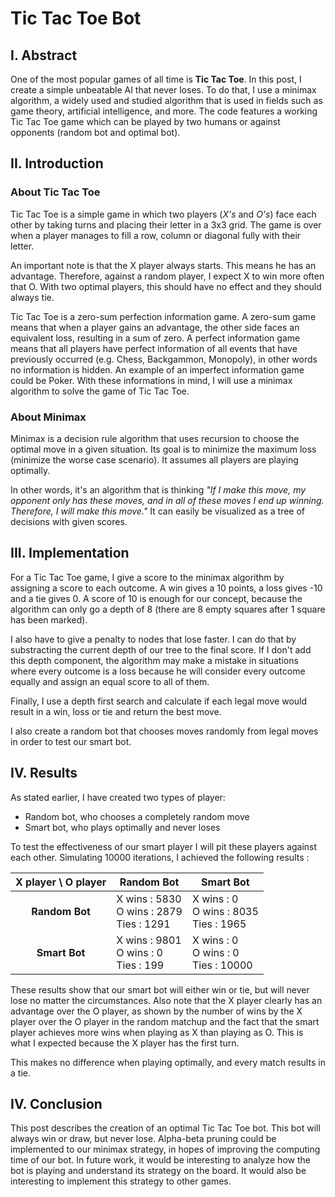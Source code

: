 # Tic Tac Toe Bot

## I. Abstract
One of the most popular games of all time is **Tic Tac Toe**. In this post, I create a simple unbeatable AI that never loses. To do that, I use a minimax algorithm, a widely used and studied algorithm that is used in fields such as game theory, artificial intelligence, and more. The code features a working Tic Tac Toe game which can be played by two humans or against opponents (random bot and optimal bot).


## II. Introduction
### About Tic Tac Toe
Tic Tac Toe is a simple game in which two players (*X's* and *O's*) face each other by taking turns and placing their letter in a 3x3 grid. The game is over when a player manages to fill a row, column or diagonal fully with their letter. 

An important note is that the X player always starts. This means he has an advantage. Therefore, against a random player, I expect X to win more often that O. With two optimal players, this should have no effect and they should always tie.

Tic Tac Toe is a zero-sum perfection information game. A zero-sum game means that when a player gains an advantage, the other side faces an equivalent loss, resulting in a sum of zero. A perfect information game means that all players have perfect information of all events that have previously occurred (e.g. Chess, Backgammon, Monopoly), in other words no information is hidden. An example of an imperfect information game could be Poker. With these informations in mind, I will use a minimax algorithm to solve the game of Tic Tac Toe.


### About Minimax

Minimax is a decision rule algorithm that uses recursion to choose the optimal move in a given situation. Its goal is to minimize the maximum loss (minimize the worse case scenario). It assumes all players are playing optimally.

In other words, it's an algorithm that is thinking *"If I make this move, my opponent only has these moves, and in all of these moves I end up winning. Therefore, I will make this move."* It can easily be visualized as a tree of decisions with given scores.

## III. Implementation
For a Tic Tac Toe game, I give a score to the minimax algorithm by assigning a score to each outcome. A win gives a 10 points,  a loss gives -10 and a tie gives 0. A score of 10 is enough for our concept, because the algorithm can only go a depth of 8 (there  are 8 empty squares after 1 square has been marked).

I also have to give a penalty to nodes that lose faster. I can do that by substracting the current depth of our tree to the final score. If I don't add this depth component, the algorithm may make a mistake in situations where every outcome is a loss because he will consider every outcome equally and assign an equal score to all of them. 

Finally, I use a depth first search and calculate if each legal move would result in a win, loss or tie and return the best move. 

I also create a random bot that chooses moves randomly from legal moves in order to test our smart bot.
	    
## IV. Results
As stated earlier, I have created two types of player:

 - Random bot, who chooses a completely random move
 - Smart bot, who plays optimally and never loses
 
 To test the effectiveness of our smart player I will pit these players against each other. Simulating 10000 iterations, I achieved the following results :
 
 | **X player** \ **O player**  | **Random Bot** | **Smart Bot** | 
|:------------:|------------|-----------|
| **Random Bot** |X wins : 5830<br /> O wins : 2879<br /> Ties : 1291          |   X wins : 0<br /> O wins : 8035<br /> Ties : 1965     |   
| **Smart Bot**  | X wins : 9801<br /> O wins : 0<br /> Ties : 199             |   X wins : 0<br /> O wins : 0<br /> Ties : 10000         |   

These results show that our smart bot will either win or tie, but will never lose no matter the circumstances. Also note that the X player clearly has an advantage over the O player, as shown by the number of wins by the X player over the O player in the random matchup and the fact that the smart player achieves more wins when playing as X than playing as O. This is what I expected because the X player has the first turn.

This makes no difference when playing optimally, and every match results in a tie.
 
## IV. Conclusion
 
This post describes the creation of an optimal Tic Tac Toe bot. This bot will always win or draw, but never lose. Alpha-beta pruning could be implemented to our minimax strategy, in hopes of improving the computing time of our bot. In future work, it would be interesting to analyze how the bot is playing and understand its strategy on the board. It would also be interesting to implement this strategy to other games.
 
 
